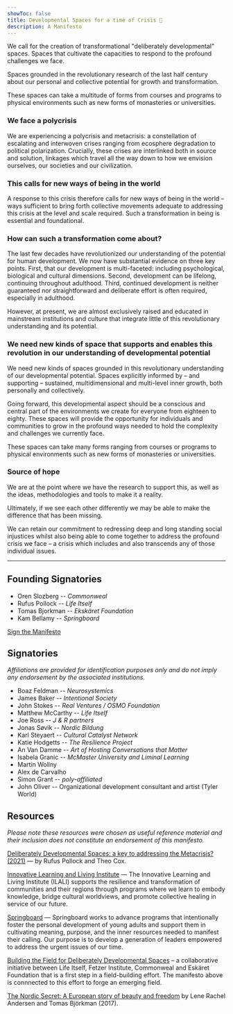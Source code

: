```yaml
---
showToc: false
title: Developmental Spaces for a time of Crisis 🌱
description: A Manifesto
---
```


<div className="text-xl">

<div className="text-2xl text-slate-600 font-light text-justify font-bold leading-snug">
We call for the creation of transformational "deliberately developmental" spaces. Spaces that cultivate the capacities to respond to the profound challenges we face.

Spaces grounded in the revolutionary research of the last half century about our personal and collective potential for growth and transformation.

These spaces can take a multitude of forms from courses and programs to physical environments such as new forms of monasteries or universities.
</div>

### We face a polycrisis

We are experiencing a polycrisis and metacrisis: a constellation of escalating and interwoven crises ranging from ecosphere degradation to political polarization. Crucially, these crises are interlinked both in source and solution, linkages which travel all the way down to how we envision ourselves, our societies and our civilization.

### This calls for new ways of being in the world

A response to this crisis therefore calls for new ways of being in the world – ways sufficient to bring forth collective movements adequate to addressing this crisis at the level and scale required. Such a transformation in being is essential and foundational.

### How can such a transformation come about?

The last few decades have revolutionized our understanding of the potential for human development. We now have substantial evidence on three key points. First, that our development is multi-faceted: including psychological, biological and cultural dimensions. Second, development can be lifelong, continuing throughout adulthood. Third, continued development is neither guaranteed nor straightforward and deliberate effort is often required, especially in adulthood.

However, at present, we are almost exclusively raised and educated in mainstream institutions and culture that integrate little of this revolutionary understanding and its potential.

### We need new kinds of space that supports and enables this revolution in our understanding of developmental potential

We need new kinds of spaces grounded in this revolutionary understanding of our developmental potential. Spaces explicitly informed by – and supporting – sustained, multidimensional and multi-level inner growth, both personally and collectively.

Going forward, this developmental aspect should be a conscious and central part of the environments we create for everyone from eighteen to eighty. These spaces will provide the opportunity for individuals and communities to grow in the profound ways needed to hold the complexity and challenges we currently face.

These spaces can take many forms ranging from courses or programs to physical environments such as new forms of monasteries or universities.

### Source of hope

We are at the point where we have the research to support this, as well as the ideas, methodologies and tools to make it a reality.

Ultimately, if we see each other differently we may be able to make the difference that has been missing.

We can retain our commitment to redressing deep and long standing social injustices whilst also being able to come together to address the profound crisis we face – a crisis which includes and also transcends any of those individual issues.

---

## Founding Signatories

- Oren Slozberg -- *Commonweal*
- Rufus Pollock -- *Life Itself*
- Tomas Bjorkman -- *Ekskäret Foundation*
- Kam Bellamy -- *Springboard*

<p className="pt-10 pb-15">
  <a className="text-4xl bg-yellow-400 hover:bg-yellow-500 font-bold no-underline py-6 px-8 rounded-md" href="https://forms.gle/KKfX3ypK3yCHZsgK9">Sign the Manifesto</a>
</p>
</div>

## Signatories

*Affiliations are provided for identification purposes only and do not imply any endorsement by the associated institutions.*

- Boaz Feldman  -- _Neurosystemics_
- James Baker -- *Intentional Society*
- John Stokes -- *Real Ventures / OSMO Foundation*
- Matthew McCarthy -- *Life Itself*
- Joe Ross --  *J & R partners*
- Jonas Søvik -- *Nordic Bildung*
- Karl Steyaert -- *Cultural Catalyst Network*
- Katie Hodgetts -- *The Resilience Project*
- An Van Damme -- *Art of Hosting Conversations that Matter*
- Isabela Granic -- *McMaster University and Liminal Learning*
- Martin Wollny 
- Alex de Carvalho 
- Simon Grant -- *poly-affiliated*
- John Oliver -- Organizational development consultant and artist (Tyler World)

## Resources

*Please note these resources were chosen as useful reference material and their inclusion does not constitute an endorsement of this manifesto.*

[Deliberately Developmental Spaces: a key to addressing the Metacrisis? (2021)](https://lifeitself.org/blog/2021/10/05/deliberately-developmental-spaces-a-key-to-addressing-the-metacrisis) — by Rufus Pollock and Theo Cox.

[Innovative Learning and Living Institute](https://ilali.global/) — The Innovative Learning and Living Institute (ILALI) supports the resilience and transformation of communities and their regions through programs where we learn to embody knowledge, bridge cultural worldviews, and promote collective healing in service of our future.

[Springboard](https://www.springboardlife.org/) — Springboard works to advance programs that intentionally foster the personal development of young adults and support them in cultivating meaning, purpose, and the inner resources needed to manifest their calling. Our purpose is to develop a generation of leaders empowered to address the urgent issues of our time.

[Building the Field for Deliberately Developmental Spaces](https://lifeitself.org/blog/2023/06/20/building-field-for-developmental-spaces) – a collaborative initiative between Life Itself, Fetzer Institute, Commonweal and Eskäret Foundation that is a first step in a field-building effort. The manifesto above is connnected to this effort to forge an emerging field.

[The Nordic Secret: A European story of beauty and freedom](https://www.nordicsecret.org/) by Lene Rachel Andersen and Tomas Björkman (2017).
